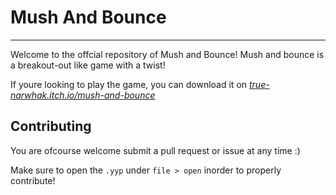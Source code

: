 # Mush And Bounce
___

Welcome to the offcial repository of Mush and Bounce! Mush and bounce is a breakout-out like game with a twist!

If youre looking to play the game, you can download it on *[true-narwhak.itch.io/mush-and-bounce](https://true-narwhak.itch.io/mush-and-bounce)*


## Contributing
You are ofcourse welcome submit a pull request or issue at any time :)

Make sure to open the `.yyp` under `file > open` inorder to properly contribute!